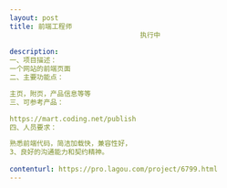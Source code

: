 ```yaml
---                
layout: post       
title: 前端工程师
                                执行中
           
description: 
一、项目描述：
一个网站的前端页面
二、主要功能点：

主页，附页，产品信息等等
三、可参考产品：

https://mart.coding.net/publish
四、人员要求：

熟悉前端代码，简洁加载快，兼容性好，
3、良好的沟通能力和契约精神。
     
contenturl: https://pro.lagou.com/project/6799.html      
---                 
```

